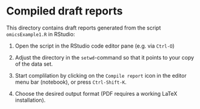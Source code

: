 # Compiled draft reports

This directory contains draft reports generated from the script `omicsExample1.R` in RStudio:

1. Open the script in the RStudio code editor pane (e.g. via `Ctrl-O`)

2. Adjust the directory in the `setwd`-command so that it points to your copy of the data set.

3. Start complilation by clicking on the `Compile report` icon in the editor menu bar (notebook), or press `Ctrl-Shift-K`.

4. Choose the desired output format (PDF requires a working LaTeX installation).